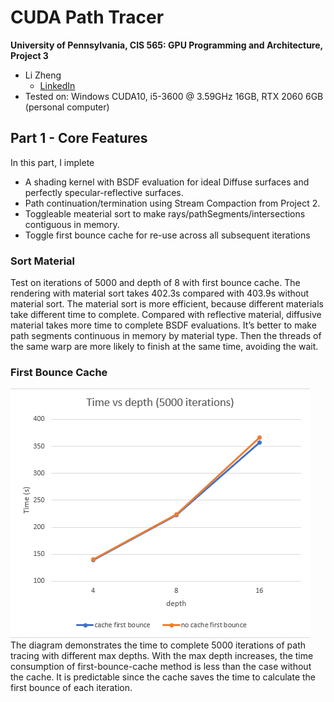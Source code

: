 CUDA Path Tracer
================

**University of Pennsylvania, CIS 565: GPU Programming and Architecture, Project 3**

* Li Zheng
  * [LinkedIn](https://www.linkedin.com/in/li-zheng-1955ba169)
* Tested on: Windows CUDA10, i5-3600 @ 3.59GHz 16GB, RTX 2060 6GB (personal computer)

## Part 1 - Core Features
In this part, I implete
- A shading kernel with BSDF evaluation for ideal Diffuse surfaces and perfectly specular-reflective surfaces.
- Path continuation/termination using Stream Compaction from Project 2.
- Toggleable meaterial sort to make rays/pathSegments/intersections contiguous in memory.
- Toggle first bounce cache for re-use across all subsequent iterations

### Sort Material
Test on iterations of 5000 and depth of 8 with first bounce cache. The rendering with material sort takes 402.3s compared with 403.9s without material sort. The material sort is more efficient, because different materials take different time to complete. Compared with reflective material, diffusive material takes more time to complete BSDF evaluations. It’s better to make path segments continuous in memory by material type. Then the threads of the same warp are more likely to finish at the same time, avoiding the wait.

### First Bounce Cache
![cache_first_bounce](img/cache_first_bounce.PNG)  
The diagram demonstrates the time to complete 5000 iterations of path tracing with different max depths. With the max depth increases, the time consumption of first-bounce-cache method is less than the case without the cache. It is predictable since the cache saves the time to calculate the first bounce of each iteration. 
